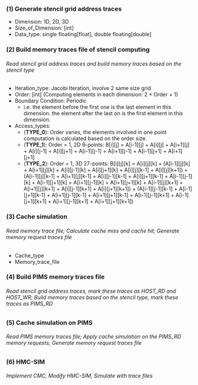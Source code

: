 ### (1) Generate stencil grid address traces
* Dimension: 1D, 2D, 3D
* Size_of_Dimension: [int]
* Data_type: single floating[float], double floating[double]

### (2) Build memory traces file of stencil computing
###### Read stencil grid address traces and build memory traces based on the stencil type
* Iteration_type: Jacobi Iteration, involve 2 same size grid
* Order: [int] (Computing elements in each dimension: 2 * Order + 1)
* Boundary Condition: Periodic
  * i.e. the element before the first one is the last element in this dimension. the element after the last on is the first element in this dimension.
* Access_types:
  * (__TYPE_0__): Order varies, the elements involved in one point computation is calculated based on the order size.
  * (__TYPE_1__): Order = 1, 2D 9-points: B\[i][j] = A\[i-1][j] + A\[i][j] + A\[i+1][j] + A\[i][j-1] + A\[i][j+1] + A\[i-1][j-1] + A\[i+1][j-1] + A\[i-1][j+1] + A\[i+1][j+1]
  * (__TYPE_2__): Order = 1, 3D 27-points: B\[i]\[j][k] = A\[i]\[j][k] + (A\[i-1]\[j][k] + A\[i+1]\[j][k] + A\[i]\[j-1][k] + A\[i]\[j+1][k] + A\[i]\[j][k-1] + A\[i]\[j][k+1]) + (A\[i-1]\[j][k-1] + A\[i+1]\[j][k-1] + A\[i]\[j-1][k-1] + A\[i]\[j+1][k-1] + A\[i-1]\[j-1][k] + A\[i-1]\[j+1][k] + A\[i+1]\[j-1][k] + A\[i+1]\[j+1][k] + A\[i-1]\[j][k+1] + A\[i+1]\[j][k+1] + A\[i]\[j-1][k+1] + A\[i]\[j+1][k+1]) + (A\[i-1]\[j-1][k-1] + A\[i-1]\[j+1][k-1] + A\[i+1]\[j-1][k-1] + A\[i+1]\[j+1][k-1] + A\[i-1]\[j-1][k+1] + A\[i-1]\[j+1][k+1] + A\[i+1]\[j-1][k+1] + A\[i+1]\[j+1][k+1])

### (3) Cache simulation
###### Read memory trace file; Calculate cache miss and cache hit; Generate memory request traces file
* Cache_type
* Memory_trace_file

### (4) Build PIMS memory traces file
###### Read stencil grid address traces, mark these traces as HOST_RD and HOST_WR; Build memory traces based on the stencil type, mark these traces as PIMS_RD

### (5) Cache simulation on PIMS
###### Read PIMS memory traces file; Apply cache simulation on the PIMS_RD memory requests; Generate memory request traces file

### (6) HMC-SIM
###### Implement CMC, Modify HMC-SIM, Simulate with trace files
